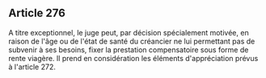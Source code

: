 Article 276
----
A titre exceptionnel, le juge peut, par décision spécialement motivée, en raison
de l'âge ou de l'état de santé du créancier ne lui permettant pas de subvenir à
ses besoins, fixer la prestation compensatoire sous forme de rente viagère. Il
prend en considération les éléments d'appréciation prévus à l'article 272.
